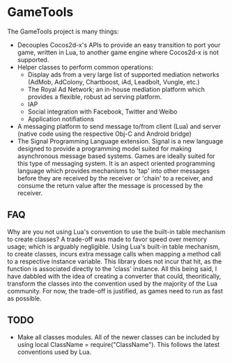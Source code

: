 # GameTools

The GameTools project is many things:
- Decouples Cocos2d-x's APIs to provide an easy transition to port your game, written in Lua, to another game engine where Cocos2d-x is not supported.
- Helper classes to perform common operations:
  - Display ads from a very large list of supported mediation networks (AdMob, AdColony, Chartboost, iAd, Leadbolt, Vungle, etc.)
  - The Royal Ad Network; an in-house mediation platform which provides a flexible, robust ad serving platform.
  - IAP
  - Social integration with Facebook, Twitter and Weibo
  - Application notifiations
- A messaging platform to send message to/from client (Lua) and server (native code using the respective Obj-C and Android bridge)
- The Signal Programming Language extension. Signal is a new language designed to provide a programming model suited for making asynchronous message based systems. Games are ideally suited for this type of messaging system. It is an aspect oriented programming language which provides mechanisms to 'tap' into other messages before they are received by the receiver or 'chain' to a receiver, and consume the return value after the message is processed by the receiver.

## FAQ

Why are you not using Lua's convention to use the built-in table mechanism to create classes?
A trade-off was made to favor speed over memory usage; which is arguably negligible. Using Lua's built-in table mechanism, to create classes, incurs extra message calls when mapping a method call to a respective instance variable. This library does not incur that hit, as the function is associated directly to the 'class' instance. All this being said, I have dabbled with the idea of creating a converter that could, theoritically, transform the classes into the convention used by the majority of the Lua community. For now, the trade-off is justified, as games need to run as fast as possible.

## TODO

- Make all classes modules. All of the newer classes can be included by using local ClassName = require("ClassName"). This follows the latest conventions used by Lua.

